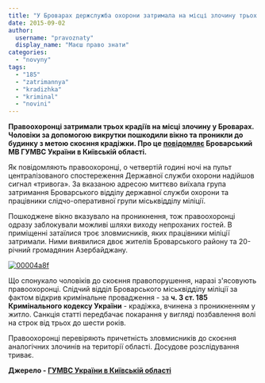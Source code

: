 ```yaml
---
title: "У Броварах держслужба охорони затримала на місці злочину трьох крадіїв, - МВС"
date: 2015-09-02
author: 
  username: "pravoznaty"
  display_name: "Маєш право знати"
categories: 
  - "novyny"
tags: 
  - "185"
  - "zatrimannya"
  - "kradizhka"
  - "kriminal"
  - "novini"
---
```


**Правоохоронці затримали трьох крадіїв на місці злочину у Броварах. Чоловіки за допомогою викрутки пошкодили вікно та проникли до будинку з метою скоєння крадіжки. Про це [повідомляє](http://www.mvs.gov.ua/mvs/control/kyivska/uk/publish/article/172890) Броварський МВ ГУМВС України в Київській області.**

Як повідомляють правоохоронці, о четвертій годині ночі на пульт централізованого спостереження Державної служби охорони надійшов сигнал «тривога». За вказаною адресою миттєво виїхала група затримання Броварського відділу державної служби охорони та працівники слідчо-оперативної групи міськвідділу міліції.

Пошкоджене вікно вказувало на проникнення, тож правоохоронці одразу заблокували можливі шляхи виходу непроханих гостей. В приміщенні затаїлися троє зловмисників, яких працівники міліції затримали. Ними виявилися двоє жителів Броварського району та 20-річний громадянин Азербайджану.

[![00004a8f](https://mpz.brovary.org/wp-content/uploads/2015/09/00004a8f.jpg)](https://mpz.brovary.org/wp-content/uploads/2015/09/00004a8f.jpg)

Що спонукало чоловіків до скоєння правопорушення, наразі з'ясовують правоохоронці. Слідчий відділ Броварського міськвідділу міліції за фактом відкрив кримінальне провадження - за **ч. 3 ст. 185 Кримінального кодексу України** - крадіжка, вчинена з проникненням у житло. Санкція статті передбачає покарання у вигляді позбавлення волі на строк від трьох до шести років.

Правоохоронці перевіряють причетність зловмисників до скоєння аналогічних злочинів на території області. Досудове розслідування триває.

**Джерело - [ГУМВС України в Київській області](http://www.mvs.gov.ua/mvs/control/kyivska/uk/publish/article/172890)**
